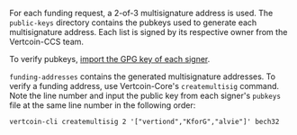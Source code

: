 For each funding request, a 2-of-3 multisignature address is used. The `public-keys` directory contains the pubkeys used to generate each multisignature address. Each list is signed by its respective owner from the Vertcoin-CCS team.

To verify pubkeys, [import the GPG key of each signer](https://github.com/vertcoin-project/guix.sigs/tree/main/builder-keys).

`funding-addresses` contains the generated multisignature addresses. To verify a funding address, use Vertcoin-Core's `createmultisig` command. Note the line number and input the public key from each signer's `pubkeys` file at the same line number in the following order:

```
vertcoin-cli createmultisig 2 '["vertiond","KforG","alvie"]' bech32
```
